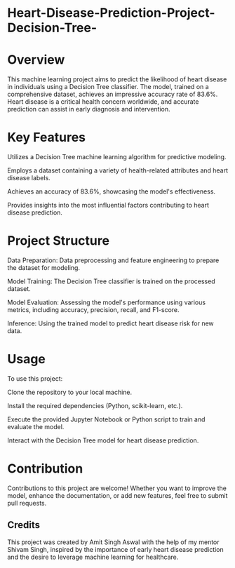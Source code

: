 # Heart-Disease-Prediction-Project-Decision-Tree-
# Overview
This machine learning project aims to predict the likelihood of heart disease in individuals using a Decision Tree classifier. The model, trained on a comprehensive dataset, achieves an impressive accuracy rate of 83.6%. Heart disease is a critical health concern worldwide, and accurate prediction can assist in early diagnosis and intervention.


# Key Features

Utilizes a Decision Tree machine learning algorithm for predictive modeling.

Employs a dataset containing a variety of health-related attributes and heart disease labels.

Achieves an accuracy of 83.6%, showcasing the model's effectiveness.

Provides insights into the most influential factors contributing to heart disease prediction.

# Project Structure
Data Preparation: Data preprocessing and feature engineering to prepare the dataset for modeling.

Model Training: The Decision Tree classifier is trained on the processed dataset.

Model Evaluation: Assessing the model's performance using various metrics, including accuracy, precision, recall, and F1-score.

Inference: Using the trained model to predict heart disease risk for new data.

# Usage
To use this project:

Clone the repository to your local machine.

Install the required dependencies (Python, scikit-learn, etc.).

Execute the provided Jupyter Notebook or Python script to train and evaluate the model.

Interact with the Decision Tree model for heart disease prediction.

# Contribution
Contributions to this project are welcome! Whether you want to improve the model, enhance the documentation, or add new features, feel free to submit pull requests.


## Credits
This project was created by Amit Singh Aswal with the help of my mentor Shivam Singh, inspired by the importance of early heart disease prediction and the desire to leverage machine learning for healthcare.



